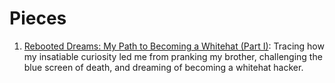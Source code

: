 # Pieces

1. [Rebooted Dreams: My Path to Becoming a Whitehat (Part I)](https://github.com/johnsonstephan/writing/blob/main/rebooted-dreams-whitehat-pt1.md): Tracing how my insatiable curiosity led me from pranking my brother, challenging the blue screen of death, and dreaming of becoming a whitehat hacker.
